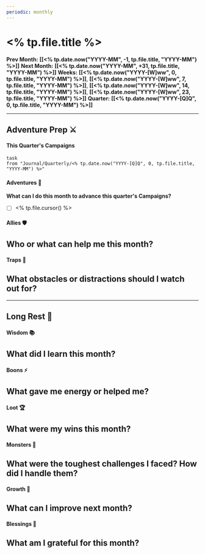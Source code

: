 ```yaml
---
periodic: monthly
---
```

# <% tp.file.title %>

**Prev Month:** **[[<% tp.date.now("YYYY-MM", -1, tp.file.title, "YYYY-MM") %>]]**
**Next Month:** **[[<% tp.date.now("YYYY-MM", +31, tp.file.title, "YYYY-MM") %>]]**
**Weeks:** **[[<% tp.date.now("YYYY-[W]ww", 0, tp.file.title, "YYYY-MM") %>]]**, **[[<% tp.date.now("YYYY-[W]ww", 7, tp.file.title, "YYYY-MM") %>]]**, **[[<% tp.date.now("YYYY-[W]ww", 14, tp.file.title, "YYYY-MM") %>]]**, **[[<% tp.date.now("YYYY-[W]ww", 23, tp.file.title, "YYYY-MM") %>]]**
**Quarter:** **[[<% tp.date.now("YYYY-[Q]Q", 0, tp.file.title, "YYYY-MM") %>]]**
___
## Adventure Prep ⚔️
#### This Quarter's Campaigns
```dataview
task
from "Journal/Quarterly/<% tp.date.now("YYYY-[Q]Q", 0, tp.file.title, "YYYY-MM") %>"
```
#### Adventures 🏹
**What can I do this month to advance this quarter's Campaigns?**
- [ ] <% tp.file.cursor() %>
#### Allies 🛡️
 **Who or what can help me this month?**  
- 
#### Traps 👹
**What obstacles or distractions should I watch out for?**  
- 

___
## Long Rest 🌙
#### Wisdom 📚
**What did I learn this month?**  
- 
#### Boons ⚡
**What gave me energy or helped me?**  
- 
#### Loot 🏆
**What were my wins this month?**  
- 
#### Monsters 🐉
**What were the toughest challenges I faced? How did I handle them?**  
- 
#### Growth 🌱
**What can I improve next month?**  
- 
#### Blessings 🌟
**What am I grateful for this month?**  
- 
